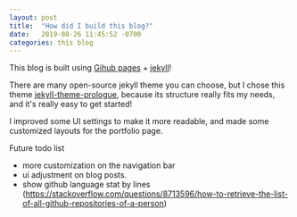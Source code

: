 ```yaml
---
layout: post
title:  "How did I build this blog?"
date:   2019-08-26 11:45:52 -0700
categories: this blog
---
```

This blog is built using [Gihub pages](https://pages.github.com/) + [jekyll](https://jekyllrb.com/)!

There are many open-source jekyll theme you can choose, but I chose this theme [jekyll-theme-prologue](https://github.com/chrisbobbe/jekyll-theme-prologue),
because its structure really fits my needs, and it's really easy to get started!

I improved some UI settings to make it more readable, and made some customized layouts for the portfolio page.

Future todo list

- more customization on the navigation bar
- ui adjustment on blog posts.
- show github language stat by lines (https://stackoverflow.com/questions/8713596/how-to-retrieve-the-list-of-all-github-repositories-of-a-person)
